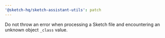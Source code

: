 ```yaml
---
'@sketch-hq/sketch-assistant-utils': patch
---
```


Do not throw an error when processing a Sketch file and encountering an unknown object `_class`
value.
